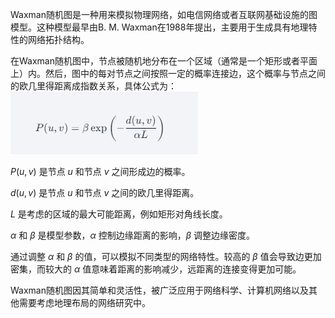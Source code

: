 Waxman随机图是一种用来模拟物理网络，如电信网络或者互联网基础设施的图模型。这种模型最早由B. M. Waxman在1988年提出，主要用于生成具有地理特性的网络拓扑结构。

在Waxman随机图中，节点被随机地分布在一个区域（通常是一个矩形或者平面上）内。然后，图中的每对节点之间按照一定的概率连接边，这个概率与节点之间的欧几里得距离成指数关系，具体公式为：
![alt text](image-1.jpg)

$P(u,v)$ 是节点 $u$ 和节点 $v$ 之间形成边的概率。

$d(u,v)$ 是节点 $u$ 和节点 $v$ 之间的欧几里得距离。

$L$ 是考虑的区域的最大可能距离，例如矩形对角线长度。

$\alpha$ 和 $\beta$ 是模型参数，$\alpha$ 控制边缘距离的影响，$\beta$ 调整边缘密度。

通过调整 $\alpha$ 和 $\beta$ 的值，可以模拟不同类型的网络特性。较高的 $\beta$ 值会导致边更加密集，而较大的 $\alpha$ 值意味着距离的影响减少，远距离的连接变得更加可能。

Waxman随机图因其简单和灵活性，被广泛应用于网络科学、计算机网络以及其他需要考虑地理布局的网络研究中。